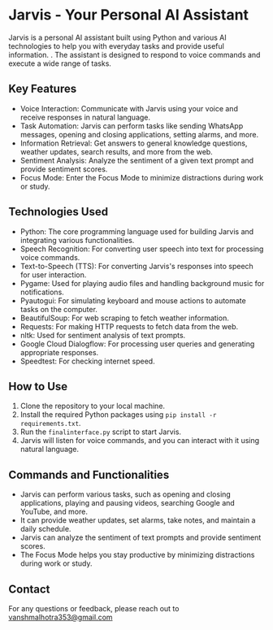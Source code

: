 
# Jarvis - Your Personal AI Assistant

Jarvis is a personal AI assistant built using Python and various AI technologies to help you with everyday tasks and provide useful information. . The assistant is designed to respond to voice commands and execute a wide range of tasks.

## Key Features

- Voice Interaction: Communicate with Jarvis using your voice and receive responses in natural language.
- Task Automation: Jarvis can perform tasks like sending WhatsApp messages, opening and closing applications, setting alarms, and more.
- Information Retrieval: Get answers to general knowledge questions, weather updates, search results, and more from the web.
- Sentiment Analysis: Analyze the sentiment of a given text prompt and provide sentiment scores.
- Focus Mode: Enter the Focus Mode to minimize distractions during work or study.

## Technologies Used

- Python: The core programming language used for building Jarvis and integrating various functionalities.
- Speech Recognition: For converting user speech into text for processing voice commands.
- Text-to-Speech (TTS): For converting Jarvis's responses into speech for user interaction.
- Pygame: Used for playing audio files and handling background music for notifications.
- Pyautogui: For simulating keyboard and mouse actions to automate tasks on the computer.
- BeautifulSoup: For web scraping to fetch weather information.
- Requests: For making HTTP requests to fetch data from the web.
- nltk: Used for sentiment analysis of text prompts.
- Google Cloud Dialogflow: For processing user queries and generating appropriate responses.
- Speedtest: For checking internet speed.

## How to Use

1. Clone the repository to your local machine.
2. Install the required Python packages using `pip install -r requirements.txt`.
3. Run the `finalinterface.py` script to start Jarvis.
4. Jarvis will listen for voice commands, and you can interact with it using natural language.

## Commands and Functionalities

- Jarvis can perform various tasks, such as opening and closing applications, playing and pausing videos, searching Google and YouTube, and more.
- It can provide weather updates, set alarms, take notes, and maintain a daily schedule.
- Jarvis can analyze the sentiment of text prompts and provide sentiment scores.
- The Focus Mode helps you stay productive by minimizing distractions during work or study.



## Contact

For any questions or feedback, please reach out to vanshmalhotra353@gmail.com
